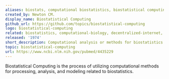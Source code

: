 ```yaml
---
aliases: biostats, computational biostatistics, biostatistical computing
created_by: Newton CM.
display_name: Biostatistical Computing
github_url: https://github.com/topics/biostatistical-computing
logo: biostatistical-computing
related: biostatistics, computational-biology, decentralized-internet, distributed-biology, BOINC
released: '1974'
short_description: Computational analysis or methods for biostatistics.
topic: biostatistical-computing
url: https://www.ncbi.nlm.nih.gov/pubmed/4435229
---
```

Biostatistical Computing is the process of utilizing computational methods for processing, analysis, and modeling related to biostatistics.
